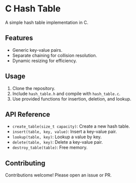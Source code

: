 # C Hash Table

A simple hash table implementation in C.

## Features

- Generic key-value pairs.
- Separate chaining for collision resolution.
- Dynamic resizing for efficiency.

## Usage

1. Clone the repository.
2. Include `hash_table.h` and compile with `hash_table.c`.
3. Use provided functions for insertion, deletion, and lookup.

## API Reference

- `create_table(size_t capacity)`: Create a new hash table.
- `insert(table, key, value)`: Insert a key-value pair.
- `lookup(table, key)`: Lookup a value by key.
- `delete(table, key)`: Delete a key-value pair.
- `destroy_table(table)`: Free memory.

## Contributing

Contributions welcome! Please open an issue or PR.
